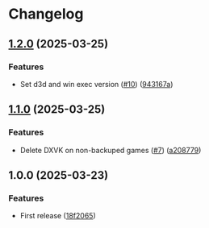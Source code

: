 # Changelog

## [1.2.0](https://github.com/artmakh/dxvk-version-mananger/compare/v1.1.0...v1.2.0) (2025-03-25)

### Features

- Set d3d and win exec version ([#10](https://github.com/artmakh/dxvk-version-mananger/issues/10)) ([943167a](https://github.com/artmakh/dxvk-version-mananger/commit/943167a2276904f7d21b6a216abf9642da52120c))

## [1.1.0](https://github.com/artmakh/dxvk-version-mananger/compare/v1.0.0...v1.1.0) (2025-03-25)

### Features

- Delete DXVK on non-backuped games ([#7](https://github.com/artmakh/dxvk-version-mananger/issues/7)) ([a208779](https://github.com/artmakh/dxvk-version-mananger/commit/a2087792fc9b10931b6400f2674fe27c237fb33f))

## 1.0.0 (2025-03-23)

### Features

- First release ([18f2065](https://github.com/artmakh/dxvk-version-mananger/commit/18f20658c54c57243813f57d8037932aa3d79bb4))
